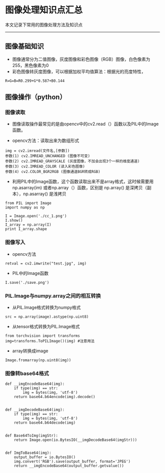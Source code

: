 # 图像处理知识点汇总
本文记录下常用的图像处理方法及知识点
***
## 图像基础知识
- 图像通常分为二值图像，灰度图像和彩色图像（RGB）图像，白色像素为255，黑色像素为0
- 彩色图像转灰度图像，可以根据加权平均值算法：根据光的亮度特性，
```language
R=G=B=R0.299+G*0.587+B0.144
```

## 图像操作（python）
### 图像读取
- 图像读取操作最常见的是由opencv中的cv2.read（）函数以及PIL中的Image函数。

- opencv方法：读取出来为数组形式
```language
img = cv2.imread(文件名,[参数])
参数(1) cv2.IMREAD_UNCHANGED (图像不可变)
参数(2) cv2.IMREAD_GRAYSCALE (灰度图像，不加会出现3个一样的维度通道)
参数(3) cv2.IMREAD_COLOR (读入彩色图像)
参数(4) cv2.COLOR_BGR2RGB (图像通道BGR转成RGB)
```
- 利用PIL中的Image函数，这个函数读取出来不是array格式，这时候需要用 np.asarray(im) 或者np.array（）函数，区别是 np.array() 是深拷贝（副本），np.asarray() 是浅拷贝
```language
from PIL import Image
import numpy as np
 
I = Image.open('./cc_1.png') 
I.show()    
I_array = np.array(I)
print I_array.shape
```
### 图像写入
- opencv方法
```language
retval = cv2.imwrite("test.jpg", img)
```
- PIL中的Image函数
```language
I.save('./save.png')
```

### PIL.Image与numpy.array之间的相互转换
- 从PIL.Image格式转换为numpy格式
```language
src = np.array(image).astype(np.uint8)
```
- 从tensor格式转换为PIL.Image格式
```language
from torchvision import transforms
img=transforms.ToPILImage()(img) #注意用法
```
- array转换成image
```language
Image.fromarray(np.uint8(img))
```
### 图像转base64格式
```language
def __imgEncodeBase64(img):
    if type(img) == str:
        img = bytes(img, 'utf-8')
    return base64.b64encode(img).decode()


def __imgDecodeBase64(img):
    if type(img) == str:
        img = bytes(img, 'utf-8')
    return base64.b64decode(img)


def Base64ToImg(imgStr):
    return Image.open(io.BytesIO(__imgDecodeBase64(imgStr)))


def ImgToBase64(img):
    output_buffer = io.BytesIO()
    img.convert('RGB').save(output_buffer, format='JPEG')
    return __imgEncodeBase64(output_buffer.getvalue())
```







